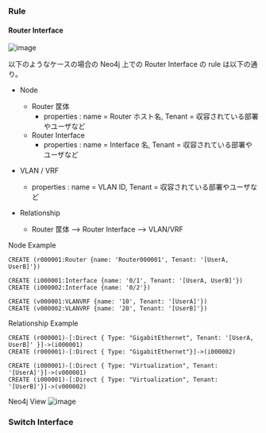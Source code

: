 
### Rule

#### Router Interface 

![image](https://github.com/squirrel-cage-work/netgraph/assets/87857140/2b88923d-e32c-4798-8c6f-2c78ca6d69de)

以下のようなケースの場合の Neo4j 上での Router Interface の rule は以下の通り。

- Node
  - Router 筐体
    - properties : name = Router ホスト名, Tenant = 収容されている部署やユーザなど
  - Router Interface
    - properties : name = Interface 名, Tenant = 収容されている部署やユーザなど
- VLAN / VRF
  - properties : name = VLAN ID, Tenant = 収容されている部署やユーザなど

- Relationship
  - Router 筐体 --> Router Interface --> VLAN/VRF

Node Example
``` example
CREATE (r000001:Router {name: 'Router000001', Tenant: '[UserA, UserB]'})

CREATE (i000001:Interface {name: '0/1', Tenant: '[UserA, UserB]'})
CREATE (i000002:Interface {name: '0/2'})

CREATE (v000001:VLANVRF {name: '10', Tenant: '[UserA]'})
CREATE (v000002:VLANVRF {name: '20', Tenant: '[UserB]'})
````

Relationship Example
```
CREATE (r000001)-[:Direct { Type: "GigabitEthernet", Tenant: '[UserA, UserB]' }]->(i000001)
CREATE (r000001)-[:Direct { Type: "GigabitEthernet"}]->(i000002)

CREATE (i000001)-[:Direct { Type: "Virtualization", Tenant: '[UserA]'}]->(v000001)
CREATE (i000001)-[:Direct { Type: "Virtualization", Tenant: '[UserB]'}]->(v000002)
```

Neo4j View
![image](https://github.com/squirrel-cage-work/netgraph/assets/87857140/96a48729-9a42-4e9f-b1dd-db55bca4a99e)

### Switch Interface

